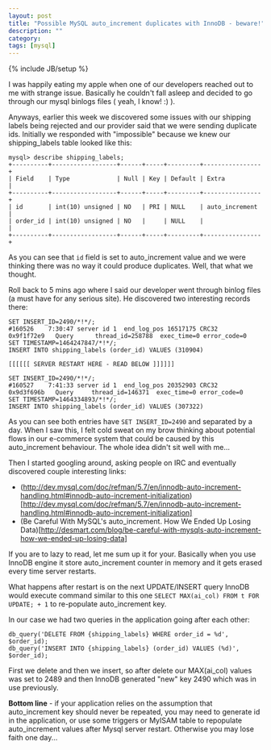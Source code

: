 ```yaml
---
layout: post
title: "Possible MySQL auto_increment duplicates with InnoDB - beware!"
description: ""
category: 
tags: [mysql]
---
```

{% include JB/setup %}

I was happily eating my apple when one of our developers reached out to me with strange issue. Basically he couldn't fall asleep and decided to go through our mysql binlogs files ( yeah, I know! :) ).

Anyways, earlier this week we discovered some issues with our shipping labels being rejected and our provider said that we were sending duplicate ids. Initially we responded with "impossible" because we knew our shipping_labels table looked like this:

    mysql> describe shipping_labels;
    +----------+------------------+------+-----+---------+----------------+
    | Field    | Type             | Null | Key | Default | Extra          |
    +----------+------------------+------+-----+---------+----------------+
    | id       | int(10) unsigned | NO   | PRI | NULL    | auto_increment |
    | order_id | int(10) unsigned | NO   |     | NULL    |                |
    +----------+------------------+------+-----+---------+----------------+

As you can see that `id` field is set to auto_increment value and we were thinking there was no way it could produce duplicates. Well, that what we thought.

Roll back to 5 mins ago where I said our developer went through binlog files (a must have for any serious site). He discovered two interesting records there:

    SET INSERT_ID=2490/*!*/;
    #160526    7:30:47 server id 1  end_log_pos 16517175 CRC32 0x9f1f72e9   Query      thread_id=258788  exec_time=0 error_code=0
    SET TIMESTAMP=1464247847/*!*/;
    INSERT INTO shipping_labels (order_id) VALUES (310904)

    [[[[[[ SERVER RESTART HERE - READ BELOW ]]]]]]

    SET INSERT_ID=2490/*!*/;
    #160527    7:41:33 server id 1  end_log_pos 20352903 CRC32 0x9d3f696b   Query     thread_id=146371  exec_time=0 error_code=0
    SET TIMESTAMP=1464334893/*!*/;
    INSERT INTO shipping_labels (order_id) VALUES (307322)
 

As you can see both entries have `SET INSERT_ID=2490` and separated by a day. When I saw this, I felt cold sweat on my brow thinking about potential flows in our e-commerce system that could be caused by this auto_increment behaviour. The whole idea didn't sit well with me...

Then I started googling around, asking people on IRC and eventually discovered couple interesting links:

- (http://dev.mysql.com/doc/refman/5.7/en/innodb-auto-increment-handling.html#innodb-auto-increment-initialization)[http://dev.mysql.com/doc/refman/5.7/en/innodb-auto-increment-handling.html#innodb-auto-increment-initialization]
- (Be Careful With MySQL's auto_increment. How We Ended Up Losing Data)[http://desmart.com/blog/be-careful-with-mysqls-auto-increment-how-we-ended-up-losing-data]

If you are to lazy to read, let me sum up it for your. Basically when you use InnoDB engine it store auto_increment counter in memory and it gets erased every time server restarts.

What happens after restart is on the next UPDATE/INSERT query InnoDB would execute command similar to this one `SELECT MAX(ai_col) FROM t FOR UPDATE; + 1` to re-populate auto_increment key.

In our case we had two queries in the application going after each other:

    db_query('DELETE FROM {shipping_labels} WHERE order_id = %d', $order_id);
    db_query('INSERT INTO {shipping_labels} (order_id) VALUES (%d)', $order_id);

First we delete and then we insert, so after delete our MAX(ai_col) values was set to 2489 and then InnoDB generated "new" key 2490 which was in use previously.

**Bottom line** - if your application relies on the assumption that auto_increment key should never be repeated, you may need to generate id in the application, or use some triggers or MyISAM table to repopulate auto_increment values after Mysql server restart. Otherwise you may lose faith one day...
